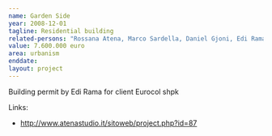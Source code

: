 ```yaml
---
name: Garden Side
year: 2008-12-01
tagline: Residential building
related-persons: "Rossana Atena, Marco Sardella, Daniel Gjoni, Edi Rama, Pandi Carapuli"
value: 7.600.000 euro
area: urbanism
enddate:
layout: project
---
```

Building permit by Edi Rama for client Eurocol shpk

Links:
* <http://www.atenastudio.it/sitoweb/project.php?id=87>
